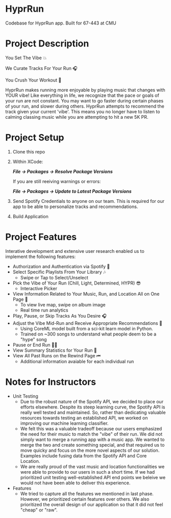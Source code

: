 # HyprRun
Codebase for HyprRun app. Built for 67-443 at CMU

# Project Description

You Set The Vibe 💥

We Curate Tracks For Your Run 🎧

You Crush Your Workout 💪



HyprRun makes running more enjoyable by playing music that changes with YOUR vibe! Like everything in life, we recognize that the pace or goals of your run are not constant. You may want to go faster during certain phases of your run, and slower during others. HyprRun attempts to recommend the track given your current 'vibe'. This means you no longer have to listen to calming classing music while you are attempting to hit a new 5K PR.

# Project Setup

1. Clone this repo 

2. Within XCode: 
   
   **_File -> Packages -> Resolve Package Versions_**

   If you are still reeiving warnings or errors: 

   **_File -> Packages -> Update to Latest Package Versions_**

3. Send Spotify Credentials to anyone on our team. This is required for our app to be able to personalize tracks and recommendations.

4. Build Application 

# Project Features

Interative development and extensive user research enabled us to implement the following features: 

- Authorization and Authentication via Spotify 🔐
- Select Specific Playlists From Your Library 🎶
  - Swipe or Tap to Select/Unselect
- Pick the Vibe of Your Run (Chill, Light, Determined, HYPR) 😎
  - Interactive Picker
- View Information Related to Your Music, Run, and Location All on One Page 🤩
  - To view live map, swipe on album image
  - Real time run analytics
- Play, Pause, or Skip Tracks As You Desire 🎧
- Adjust the Vibe Mid-Run and Receive Appropriate Recommendations 🤖
  - Using CoreML model built from a sci-kit learn model in Python. 
  - Trained on ~300 songs to understand what people deem to be a "hype" song
- Pause or End Run 🏃‍♀️
- View Summary Statistics for Your Run 🔢
- View All Past Runs on the Rewind Page ⏮
  - Additional information avaiable for each individual run

# Notes for Instructors

- Unit Testing
  - Due to the robust nature of the Spotify API, we decided to place our efforts elsewhere. Despite its steep learning curve, the Spotify API is really well tested and maintained. So, rather than dedicating valuable resources towards testing an established API, we worked on improving our machine learning classifier. 
  - We felt this was a valuable tradeoff because our users emphasized the need for their music to match the "vibe" of their run. We did not simply want to merge a running app with a music app. We wanted to merge the two and create something special, and that required us to move quicky and focus on the more novel aspects of our solution. Examples include fusing data from the Spotify API and Core Location.
  - We are really proud of the vast music and location functionalities we were able to provide to our users in such a short time. If we had prioritized unit testing well-established API end points we beleive we would not have been able to deliver this experience. 
- Features
  - We tried to capture all the features we mentioned in last phase. However, we prioritized certain features over others. We also prioritized the overall design of our application so that it did not feel "cheap" or "raw".
